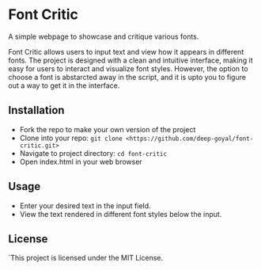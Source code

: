 # Font Critic

A simple webpage to showcase and critique various fonts.

Font Critic allows users to input text and view how it appears in different fonts. The project is designed with a clean and intuitive interface, making it easy for users to interact and visualize font styles. However, the option to choose a font is abstarcted away in the script, and it is upto you to figure out a way to get it in the interface.

## Installation

- Fork the repo to make your own version of the project
- Clone into your repo:
  ```git clone <https://github.com/deep-goyal/font-critic.git>```
- Navigate to project directory:
  ```cd font-critic```
- Open index.html in your web browser

## Usage

- Enter your desired text in the input field.
- View the text rendered in different font styles below the input.

## License

`This project is licensed under the MIT License.



